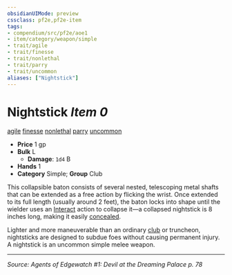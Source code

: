 ```yaml
---
obsidianUIMode: preview
cssclass: pf2e,pf2e-item
tags:
- compendium/src/pf2e/aoe1
- item/category/weapon/simple
- trait/agile
- trait/finesse
- trait/nonlethal
- trait/parry
- trait/uncommon
aliases: ["Nightstick"]
---
```

# Nightstick *Item 0*  
[agile](agile.md "Agile Weapon Trait")  [finesse](finesse.md "Finesse Weapon Trait")  [nonlethal](nonlethal.md "Nonlethal Weapon Trait")  [parry](parry.md "Parry Weapon Trait")  [uncommon](uncommon.md "Uncommon Rarity Trait")  

- **Price** 1 gp
- **Bulk** L
  - **Damage**: `1d4` B
- **Hands** 1
- **Category** Simple; **Group** Club 

This collapsible baton consists of several nested, telescoping metal shafts that can be extended as a free action by flicking the wrist. Once extended to its full length (usually around 2 feet), the baton locks into shape until the wielder uses an [Interact](interact.md) action to collapse it—a collapsed nightstick is 8 inches long, making it easily [concealed](conceal-an-object.md).

Lighter and more maneuverable than an ordinary [club](club.md) or truncheon, nightsticks are designed to subdue foes without causing permanent injury. A nightstick is an uncommon simple melee weapon.


---
*Source: Agents of Edgewatch #1: Devil at the Dreaming Palace p. 78*
